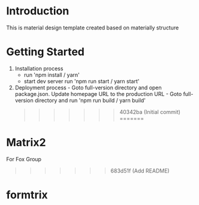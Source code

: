 

# Introduction

This is material design template created based on materially structure

# Getting Started

1. Installation process
    - run 'npm install / yarn'
    - start dev server run 'npm run start / yarn start'
2. Deployment process - Goto full-version directory and open package.json. Update homepage URL to the production URL - Goto full-version directory and run 'npm run build / yarn build'
    > > > > > > > 40342ba (Initial commit)
=======
# Matrix2
For Fox Group
>>>>>>> 683d51f (Add README)
# formtrix
